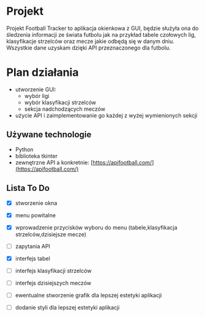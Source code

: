 # Projekt
Projekt Football Tracker to aplikacja okienkowa z GUI, będzie służyła ona do śledzenia informacji ze świata futbolu jak na przykład tabele czołowych lig, klasyfikacje strzelców oraz mecze jakie odbędą się w danym dniu. Wszystkie dane uzyskam dzięki API przeznaczonego dla futbolu.


# Plan działania

 - utworzenie GUI:
	 - wybór ligi
	 - wybór klasyfikacji strzelców
	 - sekcja nadchodzących meczów
 - użycie API i zaimplementowanie go każdej z wyżej wymienionych sekcji 

## Używane technologie

 - Python
 - biblioteka tkinter
 - zewnętrzne API a konkretnie: [https://apifootball.com/](https://apifootball.com/)

## Lista To Do 
 - [x] stworzenie okna
 - [x] menu powitalne
 - [x] wprowadzenie przycisków wyboru do menu (tabele,klasyfikacja strzelców,dzisiejsze mecze)
 - [ ] zapytania API
 - [x] interfejs tabel
 - [ ] interfejs klasyfikacji strzelców
 - [ ] interfejs dzisiejszych meczów
 - [ ] ewentualne stworzenie grafik dla lepszej estetyki aplikacji
 - [ ] dodanie styli dla lepszej estetyki aplikacji
	


```
